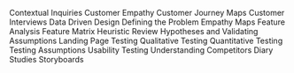 Contextual Inquiries
Customer Empathy
Customer Journey Maps
Customer Interviews
Data Driven Design
Defining the Problem
Empathy Maps
Feature Analysis
Feature Matrix
Heuristic Review
Hypotheses and Validating Assumptions
Landing Page Testing
Qualitative Testing
Quantitative Testing
Testing Assumptions
Usability Testing
Understanding Competitors
Diary Studies
Storyboards
